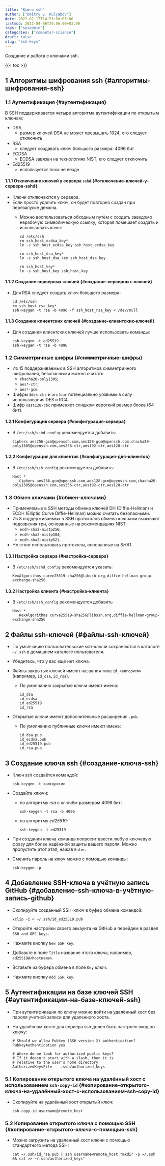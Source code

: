 ```yaml
---
title: "Ключи ssh"
author: ["Dmitry S. Kulyabov"]
date: 2022-02-17T14:53:00+03:00
lastmod: 2022-04-06T20:06:00+03:00
tags: ["sysadmin"]
categories: ["computer-science"]
draft: false
slug: "ssh-keys"
---
```


Создание и работа с ключами ssh.

<!--more-->

{{< toc >}}


## <span class="section-num">1</span> Алгоритмы шифрования ssh {#алгоритмы-шифрования-ssh}


### <span class="section-num">1.1</span> Аутентификация {#аутентификация}

В SSH поддерживается четыре алгоритма аутентификации по открытым ключам:

-   DSA,
    -   размер ключей DSA не может превышать 1024, его следует отключить
-   RSA
    -   следует создавать ключ большого размера: 4096 бит
-   ECDSA
    -   ECDSA завязан на технологиях NIST, его следует отключить
-   Ed25519
    -   используется пока не везде


#### <span class="section-num">1.1.1</span> Отключение ключей у сервера `sshd` {#отключение-ключей-у-сервера-sshd}

-   Ключи отключаются у сервера.
-   Если просто удалить ключ, он будет повторно создан при перезапуске демона.
    -   Можно воспользоваться обходным путём с создать заведомо нерабочую символическую ссылку, которая помешает создать и использовать ключ:

        ```shell
        cd /etc/ssh
        rm ssh_host_ecdsa_key*
        ln -s ssh_host_ecdsa_key ssh_host_ecdsa_key

        rm ssh_host_dsa_key*
        ln -s ssh_host_dsa_key ssh_host_dsa_key

        rm ssh_host_key*
        ln -s ssh_host_key ssh_host_key
        ```


#### <span class="section-num">1.1.2</span> Создание серверных ключей {#создание-серверных-ключей}

-   Для RSA следует создать ключ большего размера:

    ```shell
    cd /etc/ssh
    rm ssh_host_rsa_key*
    ssh-keygen -t rsa -b 4096 -f ssh_host_rsa_key < /dev/null
    ```


#### <span class="section-num">1.1.3</span> Создание клиентских ключей {#создание-клиентских-ключей}

-   Для создания клиентских ключей лучше использовать команды:

    ```shell
    ssh-keygen -t ed25519
    ssh-keygen -t rsa -b 4096
    ```


### <span class="section-num">1.2</span> Симметричные шифры {#симметричные-шифры}

-   Из 15 поддерживаемых в SSH алгоритмов симметричного шифрования, безопасными можно считать:
    -   `chacha20-poly1305`;
    -   `aes*-ctr`;
    -   `aes*-gcm`.
-   Шифры `3des-cbc` и `arcfour` потенциально уязвимы в силу использования DES и RC4.
-   Шифр `cast128-cbc` применяет слишком короткий размер блока (64 бит).


#### <span class="section-num">1.2.1</span> Конфигурация сервера {#конфигурация-сервера}

-   В `/etc/ssh/sshd_config` рекомендуется добавить:

    ```conf-unix
    Ciphers aes256-gcm@openssh.com,aes128-gcm@openssh.com,chacha20-poly1305@openssh.com,aes256-ctr,aes192-ctr,aes128-ctr
    ```


#### <span class="section-num">1.2.2</span> Конфигурация для клиентов {#конфигурация-для-клиентов}

-   В `/etc/ssh/ssh_config` рекомендуется добавить:

    ```conf-unix
    Host *
       Ciphers aes256-gcm@openssh.com,aes128-gcm@openssh.com,chacha20-poly1305@openssh.com,aes256-ctr,aes192-ctr,aes128-ctr
    ```


### <span class="section-num">1.3</span> Обмен ключами {#обмен-ключами}

-   Применяемые в SSH методы обмена ключей  DH (Diffie-Hellman) и ECDH (Elliptic Curve Diffie-Hellman) можно считать безопасными.
-   Из 8 поддерживаемых в SSH протоколов обмена ключами вызывают подозрения три,  основанные на рекомендациях NIST:
    -   `ecdh-sha2-nistp256`;
    -   `ecdh-sha2-nistp384`;
    -   `ecdh-sha2-nistp521`.
-   Не стоит использовать протоколы, основанные на _SHA1_.


#### <span class="section-num">1.3.1</span> Настройка сервера {#настройка-сервера}

-   В `/etc/ssh/sshd_config` рекомендуется указать:

    ```conf-unix
    KexAlgorithms curve25519-sha256@libssh.org,diffie-hellman-group-exchange-sha256
    ```


#### <span class="section-num">1.3.2</span> Настройка клиента {#настройка-клиента}

-   В `/etc/ssh/ssh_config` рекомендуется добавить

    ```conf-unix
    Host *
       KexAlgorithms curve25519-sha256@libssh.org,diffie-hellman-group-exchange-sha256
    ```


## <span class="section-num">2</span> Файлы ssh-ключей {#файлы-ssh-ключей}

-   По умолчанию пользовательские ssh-ключи сохраняются в каталоге `~/.ssh` в домашнем каталоге пользователя.
-   Убедитесь, что у вас ещё нет ключа.
-   Файлы закрытых ключей имеют названия типа `id_<алгоритм>` (например, `id_dsa`, `id_rsa`).
    -   По умолчанию закрытые ключи имеют имена:

        ```shell
        id_dsa
        id_ecdsa
        id_ed25519
        id_rsa
        ```

-   Открытые ключи имеют дополнительные расширения `.pub`.
    -   По умолчанию публичные ключи имеют имена:

        ```shell
        id_dsa.pub
        id_ecdsa.pub
        id_ed25519.pub
        id_rsa.pub
        ```


## <span class="section-num">3</span> Создание ключа ssh {#создание-ключа-ssh}

-   Ключ ssh создаётся командой:

    ```shell
    ssh-keygen -t <алгоритм>
    ```
-   Создайте ключи:
    -   по алгоритму _rsa_ с ключём размером 4096 бит:

        ```shell
        ssh-keygen -t rsa -b 4096
        ```
    -   по алгоритму _ed25519_:

        ```shell
        ssh-keygen -t ed25519
        ```
-   При создании ключа команда попросит ввести любую ключевую фразу для более надёжной защиты вашего пароля. Можно пропустить этот этап, нажав `Enter`.
-   Сменить пароль на ключ можно с помощью команды:

    ```shell
    ssh-keygen -p
    ```


## <span class="section-num">4</span> Добавление SSH-ключа в учётную запись GitHub {#добавление-ssh-ключа-в-учётную-запись-github}

-   Скопируйте созданный SSH-ключ в буфер обмена командой:

    ```conf-unix
    xclip -i < ~/.ssh/id_ed25519.pub
    ```
-   Откройте настройки своего аккаунта на GitHub и перейдем в раздел `SSH and GPC keys`.
-   Нажмите кнопку `New SSH key`.
-   Добавьте в поле `Title` название этого ключа, например, `ed25519@<hostname>`.
-   Вставьте из буфера обмена в поле `Key` ключ.
-   Нажмите кнопку `Add SSH key`.


## <span class="section-num">5</span> Аутентификации на базе ключей SSH {#аутентификации-на-базе-ключей-ssh}

-   При аутентификации по ключу можно войти на удалённый хост без пароля учетной записи для удаленного хоста.
-   На удалённом хосте для сервера ssh долен быть настроен вход по ключу:

    ```conf-unix
    # Should we allow Pubkey (SSH version 2) authentication?
    PubkeyAuthentication yes

    # Where do we look for authorized public keys?
    # If it doesn't start with a slash, then it is
    # relative to the user's home directory
    AuthorizedKeysFile    .ssh/authorized_keys
    ```


### <span class="section-num">5.1</span> Копирование открытого ключа на удалённый хост с использованием `ssh-copy-id` {#копирование-открытого-ключа-на-удалённый-хост-с-использованием-ssh-copy-id}

-   Скопируйте на удалённый хост открытый ключ:

    ```shell
    ssh-copy-id username@remote_host
    ```


### <span class="section-num">5.2</span> Копирование открытого ключа с помощью SSH {#копирование-открытого-ключа-с-помощью-ssh}

-   Можно загрузить на удалённый хост ключи с помощью стандартного метода SSH:

    ```shell
    cat ~/.ssh/id_rsa.pub | ssh username@remote_host "mkdir -p ~/.ssh && cat >> ~/.ssh/authorized_keys"
    ```
